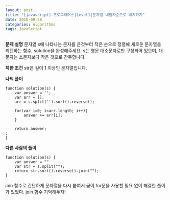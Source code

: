 ```yaml
---
layout: post
title: "[javascript] 프로그래머스|Level1|문자열 내림차순으로 배치하기"
date: 2018-09-28
categories: Algorithms
tags: JavaScript
---
```

**문제 설명**
문자열 s에 나타나는 문자를 큰것부터 작은 순으로 정렬해 새로운 문자열을 리턴하는 함수, solution을 완성해주세요.
s는 영문 대소문자로만 구성되어 있으며, 대문자는 소문자보다 작은 것으로 간주합니다.

**제한 조건**
str은 길이 1 이상인 문자열입니다.

**나의 풀이**
~~~
function solution(s) {
    var answer = '';
    var arr = [];
    arr = s.split('').sort().reverse();

    for(var i=0; i<arr.length; i++){
        answer += arr[i];
    }

    return answer;
;
}
~~~

**다른 사람의 풀이**
~~~
function solution(s) {
    var answer = ""
    var str = s.split("");
    return str.sort().reverse().join("");
}
~~~
join 함수로 간단하게 문자열을 다시 붙여서 굳이 for문을 사용할 필요 없이 해결한 풀이가 있었다. join 함수 기억해두자!
